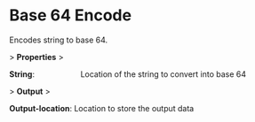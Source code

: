 # Base 64 Encode

Encodes string to base 64.

&gt; **Properties**
&gt; 

**String**:                     Location of the string to convert into base 64

&gt; **Output**
&gt; 

**Output-location**: Location to store the output data
